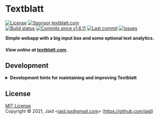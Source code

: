 # Textblatt


<a href="https://raw.githubusercontent.com/jaid/textblatt.com/master/license.txt"><img src="https://img.shields.io/github/license/jaid/textblatt.com?style=flat-square" alt="License"/></a> <a href="https://github.com/sponsors/jaid"><img src="https://img.shields.io/badge/<3-Sponsor-FF45F1?style=flat-square" alt="Sponsor textblatt.com"/></a>  
<a href="https://actions-badge.atrox.dev/jaid/textblatt.com/goto"><img src="https://img.shields.io/endpoint.svg?style=flat-square&url=https%3A%2F%2Factions-badge.atrox.dev%2Fjaid%2Ftextblatt.com%2Fbadge" alt="Build status"/></a> <a href="https://github.com/jaid/textblatt.com/commits"><img src="https://img.shields.io/github/commits-since/jaid/textblatt.com/v1.6.11?style=flat-square&logo=github" alt="Commits since v1.6.11"/></a> <a href="https://github.com/jaid/textblatt.com/commits"><img src="https://img.shields.io/github/last-commit/jaid/textblatt.com?style=flat-square&logo=github" alt="Last commit"/></a> <a href="https://github.com/jaid/textblatt.com/issues"><img src="https://img.shields.io/github/issues/jaid/textblatt.com?style=flat-square&logo=github" alt="Issues"/></a>  

**Simple webapp with a big input box and some optional text analytics.**




##### View online at [textblatt.com](https://textblatt.com).
























## Development

<details>
<summary><b>Development hints for maintaining and improving Textblatt</b></summary>



Setting up:
```bash
git clone git@github.com:jaid/textblatt.com.git
cd textblatt.com
npm install
```

</details>

## License
[MIT License](https://raw.githubusercontent.com/jaid/textblatt.com/master/license.txt)  
Copyright © 2021, Jaid \<jaid.jsx@gmail.com> (https://github.com/jaid)

<!---
Readme generated with tldw v7.1.0
https://github.com/Jaid/tldw
-->